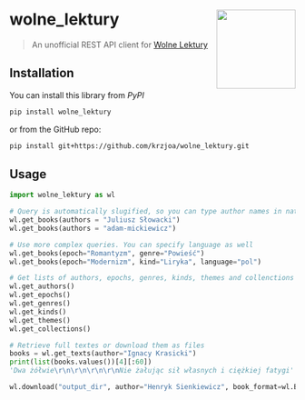 # wolne_lektury <img src='img/wl_logo.png' align="right" height="139" />
> An unofficial REST API client for [Wolne Lektury](wolnelektury.pl) 

## Installation

You can install this library from *PyPI*

```bash
pip install wolne_lektury
```

or from the GitHub repo:
 
```bash
pip install git+https://github.com/krzjoa/wolne_lektury.git
```

## Usage 
```python
import wolne_lektury as wl

# Query is automatically slugified, so you can type author names in natural language
wl.get_books(authors = "Juliusz Słowacki")
wl.get_books(authors = "adam-mickiewicz")

# Use more complex queries. You can specify language as well
wl.get_books(epoch="Romantyzm", genre="Powieść")
wl.get_books(epoch="Modernizm", kind="Liryka", language="pol")

# Get lists of authors, epochs, genres, kinds, themes and collenctions
wl.get_authors()
wl.get_epochs()
wl.get_genres()
wl.get_kinds()
wl.get_themes()
wl.get_collections()

# Retrieve full textes or download them as files
books = wl.get_texts(author="Ignacy Krasicki")
print(list(books.values())[4][:60])
'Dwa żółwie\r\n\r\n\r\n\r\nNie żałując sił własnych i ciężkiej fatygi'

wl.download("output_dir", author="Henryk Sienkiewicz", book_format=wl.BookFormat.PDF)

```
